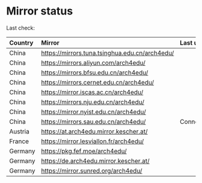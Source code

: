 <script src="./time.js"></script>
# Mirror status
Last check: <script type="text/javascript">localize(1744208723.7976298);</script>

|Country|Mirror|Last update|
|:------|:-----|:----------|
|China|https://mirrors.tuna.tsinghua.edu.cn/arch4edu/|<script type="text/javascript">localize(1744181193);</script>|
|China|https://mirrors.aliyun.com/arch4edu/|<script type="text/javascript">localize(1744181193);</script>|
|China|https://mirrors.bfsu.edu.cn/arch4edu/|<script type="text/javascript">localize(1744181193);</script>|
|China|https://mirrors.cernet.edu.cn/arch4edu/|<script type="text/javascript">localize(1744181193);</script>|
|China|https://mirror.iscas.ac.cn/arch4edu/|<script type="text/javascript">localize(1744181193);</script>|
|China|https://mirrors.nju.edu.cn/arch4edu/|<script type="text/javascript">localize(1744094638);</script>|
|China|https://mirror.nyist.edu.cn/arch4edu/|<script type="text/javascript">localize(1744181193);</script>|
|China|https://mirrors.sau.edu.cn/arch4edu/|ConnectionError|
|Austria|https://at.arch4edu.mirror.kescher.at/|<script type="text/javascript">localize(1744181193);</script>|
|France|https://mirror.lesviallon.fr/arch4edu/|<script type="text/javascript">localize(1744181193);</script>|
|Germany|https://pkg.fef.moe/arch4edu/|<script type="text/javascript">localize(1744181193);</script>|
|Germany|https://de.arch4edu.mirror.kescher.at/|<script type="text/javascript">localize(1744181193);</script>|
|Germany|https://mirror.sunred.org/arch4edu/|<script type="text/javascript">localize(1744181193);</script>|

<script src="./tablefilter/tablefilter.js"></script>
<script src="./table.js"></script>